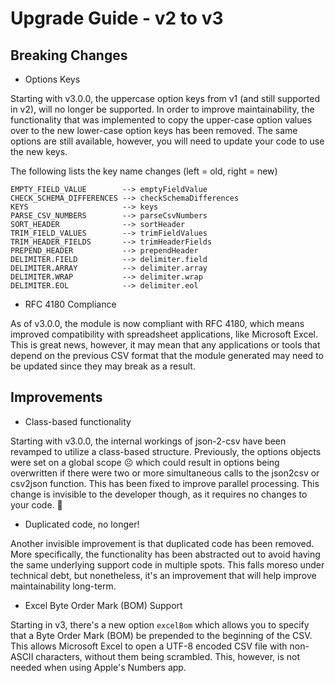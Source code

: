 # Upgrade Guide - v2 to v3

## Breaking Changes
* Options Keys

Starting with v3.0.0, the uppercase option keys from v1 (and still supported in
v2), will no longer be supported. In order to improve maintainability, the
functionality that was implemented to copy the upper-case option values over to
the new lower-case option keys has been removed. The same options are still
available, however, you will need to update your code to use the new keys.

The following lists the key name changes (left = old, right = new)

```
EMPTY_FIELD_VALUE        --> emptyFieldValue
CHECK_SCHEMA_DIFFERENCES --> checkSchemaDifferences
KEYS                     --> keys
PARSE_CSV_NUMBERS        --> parseCsvNumbers
SORT_HEADER              --> sortHeader
TRIM_FIELD_VALUES        --> trimFieldValues
TRIM_HEADER_FIELDS       --> trimHeaderFields
PREPEND_HEADER           --> prependHeader
DELIMITER.FIELD          --> delimiter.field
DELIMITER.ARRAY          --> delimiter.array
DELIMITER.WRAP           --> delimiter.wrap
DELIMITER.EOL            --> delimiter.eol
```

* RFC 4180 Compliance

As of v3.0.0, the module is now compliant with RFC 4180, which means improved
compatibility with spreadsheet applications, like Microsoft Excel. This is great
news, however, it may mean that any applications or tools that depend on the
previous CSV format that the module generated may need to be updated since they
may break as a result.

## Improvements

* Class-based functionality

Starting with v3.0.0, the internal workings of json-2-csv have been revamped to
utilize a class-based structure. Previously, the options objects were set on a
global scope ☹️ which could result in options being overwritten if there were
two or more simultaneous calls to the json2csv or csv2json function. This has
been fixed to improve parallel processing. This change is invisible to the
developer though, as it requires no changes to your code. 🙂

* Duplicated code, no longer!

Another invisible improvement is that duplicated code has been removed. More 
specifically, the functionality has been abstracted out to avoid having the same
underlying support code in multiple spots. This falls moreso under technical
debt, but nonetheless, it's an improvement that will help improve 
maintainability long-term.

* Excel Byte Order Mark (BOM) Support

Starting in v3, there's a new option `excelBom` which allows you to specify that
a Byte Order Mark (BOM) be prepended to the beginning of the CSV. This allows
Microsoft Excel to open a UTF-8 encoded CSV file with non-ASCII characters,
without them being scrambled. This, however, is not needed when using Apple's 
Numbers app. 